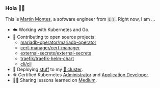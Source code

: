 ### Hola 👋🏻

This is [Martin Montes](https://mmontes11.github.io/), a software engineer from 🇪🇸. Right now, I am ...

- ☁️ Working with Kubernetes and Go.
- 🌱 Contributing to open source projects:
  - [mariadb-operator/mariadb-operator](https://github.com/mariadb-operator/mariadb-operator)
  - [cert-manager/cert-manager](https://github.com/cert-manager/cert-manager)
  - [external-secrets/external-secrets](https://github.com/external-secrets/external-secrets)
  - [traefik/traefik-helm-chart](https://github.com/traefik/traefik-helm-chart)
  - [cli/cli](https://github.com/cli/cli)
- 🚀 Deploying [stuff](https://github.com/mmontes11/k8s-infrastructure) to my [🍓 cluster](https://github.com/mmontes11/k8s-bootstrap).
- ☸️ Certified Kubernetes [Administrator](https://drive.google.com/file/d/17hfWEJOfYl1HOLmX5yRH4It0xbykv9Nz/view?usp=sharing) and [Application Developer](https://drive.google.com/file/d/1QPePQZHekaEWu-A4Hl-B1ZwM5Yedna_d/view?usp=sharing).
- ✍🏻 Sharing lessons learned on [Medium](https://medium.com/@mmontes11).

